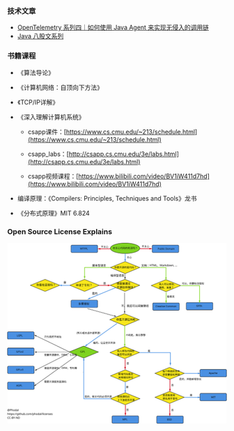 ### 技术文章

- [OpenTelemetry 系列四｜如何使用 Java Agent 来实现无侵入的调用链](https://xie.infoq.cn/article/a3814f9326781409a05edc23d)
- [Java 八股文系列](https://mp.weixin.qq.com/s?__biz=MzU2NzAzMjQyOA==&mid=2247484198&idx=1&sn=c3c4dc133cceb410af6c7aa87daf5693)

### 书籍课程

- 《算法导论》

- 《计算机网络：自顶向下方法》

- 《TCP/IP详解》

- 《深入理解计算机系统》

  - csapp课件：[https://www.cs.cmu.edu/~213/schedule.html](https://www.cs.cmu.edu/~213/schedule.html)

  - csapp_labs：[http://csapp.cs.cmu.edu/3e/labs.html](http://csapp.cs.cmu.edu/3e/labs.html)

  - csapp视频课程：[https://www.bilibili.com/video/BV1iW411d7hd](https://www.bilibili.com/video/BV1iW411d7hd)

- 编译原理：《Compilers: Principles, Techniques and Tools》龙书

- 《分布式原理》MIT 6.824

### Open Source License Explains

![](opensource.svg)